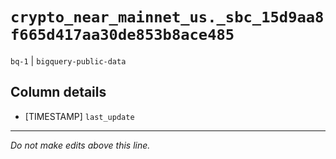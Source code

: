 # `crypto_near_mainnet_us._sbc_15d9aa8f665d417aa30de853b8ace485`
`bq-1` | `bigquery-public-data`

## Column details
* [TIMESTAMP] `last_update`

-------------------------------------------------------------------------------
*Do not make edits above this line.*
